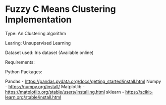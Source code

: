 # Fuzzy C Means Clustering Implementation

Type: An Clustering algorithm

Learing: Unsupervised Learning

Dataset used: Iris dataset (Available online)

Requirements:

Python Packages:

Pandas - https://pandas.pydata.org/docs/getting_started/install.html
Numpy - https://numpy.org/install/
Matplotlib - https://matplotlib.org/stable/users/installing.html
sklearn - https://scikit-learn.org/stable/install.html

